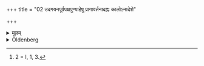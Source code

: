 +++
title = "02 उदगयनपूर्वपक्षपुण्याहेषु प्रागावर्तनादह्नः कालोऽनादेशे"

+++

<details><summary>मूलम्</summary>

उदगयनपूर्वपक्षपुण्याहेषु प्रागावर्तनादह्नः कालोऽनादेशे २
</details>

<details><summary>Oldenberg</summary>

2 [^fn_966]. During the northern course of the sun, at the time of the increasing moon, on auspicious days, before noon: this is the time at which the constellations are lucky, unless a special statement is given.

[^fn_966]: 2 = I, 1, 3.
</details>
